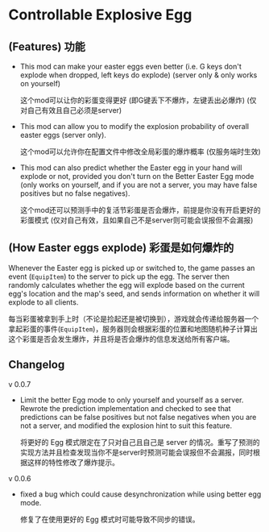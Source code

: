 # Controllable Explosive Egg

## (Features) 功能

- This mod can make your easter eggs even better (i.e. G keys don't explode when dropped, left keys do explode) (server only & only works on yourself)

  这个mod可以让你的彩蛋变得更好 (即G键丢下不爆炸，左键丢出必爆炸) (仅对自己有效且自己必须是server)

- This mod can allow you to modify the explosion probability of overall easter eggs (server only).

  这个mod可以允许你在配置文件中修改全局彩蛋的爆炸概率 (仅服务端时生效)

- This mod can also predict whether the Easter egg in your hand will explode or not, provided you don't turn on the Better Easter Egg mode (only works on yourself, and if you are not a server, you may have false positives but no false negatives).

  这个mod还可以预测手中的复活节彩蛋是否会爆炸，前提是你没有开启更好的彩蛋模式 (仅对自己有效，且如果自己不是server则可能会误报但不会漏报)

## (How Easter eggs explode) 彩蛋是如何爆炸的

Whenever the Easter egg is picked up or switched to, the game passes an event (`EquipItem`) to the server to pick up the egg. The server then randomly calculates whether the egg will explode based on the current egg's location and the map's seed, and sends information on whether it will explode to all clients.

每当彩蛋被拿到手上时（不论是捡起还是被切换到），游戏就会传递给服务器一个拿起彩蛋的事件(`EquipItem`)，服务器则会根据彩蛋的位置和地图随机种子计算出这个彩蛋是否会发生爆炸，并且将是否会爆炸的信息发送给所有客户端。

## Changelog

v 0.0.7

- Limit the better Egg mode to only yourself and yourself as a server. Rewrote the prediction implementation and checked to see that predictions can be false positives but not false negatives when you are not a server, and modified the explosion hint to suit this feature.

  将更好的 Egg 模式限定在了只对自己且自己是 server 的情况。重写了预测的实现方法并且检查发现当你不是server时预测可能会误报但不会漏报，同时根据这样的特性修改了爆炸提示。

v 0.0.6

- fixed a bug which could cause desynchronization while using better egg mode.

  修复了在使用更好的 Egg 模式时可能导致不同步的错误。
